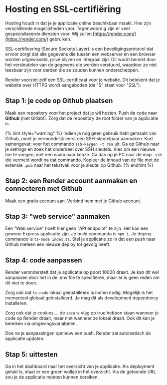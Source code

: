 # Hosting en SSL-certifiëring

Hosting houdt in dat je je applicatie online beschikbaar maakt. Hier zijn verschillende mogelijkheden voor. Tegenwoordig zijn er veel gespecialiseerde diensten voor. Wij zullen [https://render.com/](https://render.com/) gebruiken.

SSL-certificering (Secure Sockets Layer) is een beveiligingsprotocol dat ervoor zorgt dat alle gegevens die tussen een webserver en een browser worden uitgewisseld, privé blijven en integraal zijn. Dit wordt bereikt door het versleutelen van de gegevens die worden verstuurd, waardoor ze niet leesbaar zijn voor derden die ze zouden kunnen onderscheppen.

Render voorziet zelf een SSL-certificaat voor je website. Dit betekent dat je website over HTTPS wordt aangeboden (de "S" staat voor "SSL").



## Stap 1: je code op Github plaatsen

Maak een repository voor het project dat je wil hosten. Push de code naar **Github** (niet Gitlab!). Zorg dat de repository de root folder van je applicatie is.

{% hint style="warning" %}
Indien je nog geen gebruik hebt gemaakt van Github, moet je vermoedelijk eerst een SSH-sleutelpaar aanmaken. Kort samengevat: voer het commando `ssh-keygen -t rsa` uit. Ga op Github naar je settings en zoek het onderdeel over SSH sleutels. Kies om een nieuwe toe te voegen, met een naam naar keuze. Ga dan op je PC naar de map `.ssh` die vermeld wordt na dat commando. Kopieer de inhoud van de file met de extensie `.pub` naar het tekstvak voor je sleutel op Github.&#x20;
{% endhint %}

## Stap 2: een Render account aanmaken en connecteren met Github

Maak een gratis account aan. Verbind hem met je Github account.

## Stap 3: "web service" aanmaken

Een "Web service" hoeft hier geen "API endpoint" te zijn. Het kan een gewone Express applicatie zijn. Je build commando is `npm i`. Je deploy commando is `ts-node index.ts`. Stel je applicatie zo in dat een push naar Github meteen een nieuwe deploy tot gevolg heeft.

## Stap 4: code aanpassen

Render veronderstelt dat je applicatie op poort 10000 draait. Je kan dit wel aanpassen door het in de .env file te specifiëren, maar er is geen reden om dit niet te doen.

Zorg ook dat `ts-node` lokaal geïnstalleerd is indien nodig. Mogelijk is het momenteel globaal geïnstalleerd. Je mag dit als development dependency installeren.

Zorg ook dat je cookies,... de `secure` vlag op true hebben staan wanneer je code op Render draait, maar niet wanneer ze lokaal draait. Ook dit kan je bereiken via omgevingsvariabelen.

Doe na je aanpassingen opnieuw een push. Render zal automatisch de applicatie updaten.

## Stap 5: uittesten

Ga in het dashboard naar het overzicht van je applicatie. Als deployment gelukt is, staat er een groen wolkje in het overzicht. Via de getoonde URL zou je de applicatie moeten kunnen bereiken.
